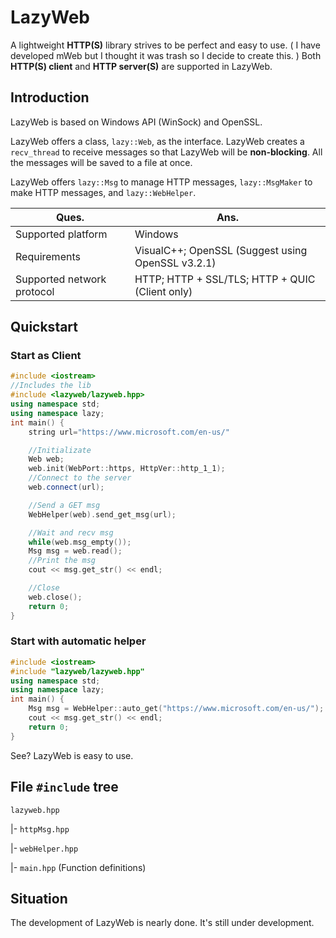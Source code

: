 # LazyWeb

A lightweight **HTTP(S)** library strives to be perfect and easy to use. ( I have developed mWeb but I thought it was trash so I decide to create this. ) Both **HTTP(S) client** and **HTTP server(S)** are supported in LazyWeb.

## Introduction

LazyWeb is based on Windows API (WinSock) and OpenSSL.

LazyWeb offers a class, `lazy::Web`, as the interface. LazyWeb creates a `recv_thread` to receive messages so that LazyWeb will be **non-blocking**. All the messages will be saved to a file at once.

LazyWeb offers `lazy::Msg` to manage HTTP messages, `lazy::MsgMaker` to make HTTP messages, and `lazy::WebHelper`. 

| Ques.                                      | Ans.                                         |
| ---------------------------------------------- | ----------------------------------------------- |
| Supported platform            | Windows                                         |
| Requirements | VisualC++; OpenSSL (Suggest using OpenSSL v3.2.1)          |
| Supported network protocol    | HTTP; HTTP + SSL/TLS; HTTP + QUIC (Client only) |

## Quickstart

### Start as Client

```cpp
#include <iostream>
//Includes the lib
#include <lazyweb/lazyweb.hpp>
using namespace std;
using namespace lazy;
int main() {
	string url="https://www.microsoft.com/en-us/"

	//Initializate
	Web web;
	web.init(WebPort::https, HttpVer::http_1_1);
	//Connect to the server
	web.connect(url);

	//Send a GET msg
	WebHelper(web).send_get_msg(url);

	//Wait and recv msg
	while(web.msg_empty());
	Msg msg = web.read();
	//Print the msg
	cout << msg.get_str() << endl;

	//Close
	web.close();
	return 0;
}
```

### Start with automatic helper

```cpp
#include <iostream>
#include "lazyweb/lazyweb.hpp"
using namespace std;
using namespace lazy;
int main() {
	Msg msg = WebHelper::auto_get("https://www.microsoft.com/en-us/");
	cout << msg.get_str() << endl;
	return 0;
}
```

See? LazyWeb is easy to use.

## File `#include` tree

`lazyweb.hpp`

|- `httpMsg.hpp`

|- `webHelper.hpp`

|- `main.hpp` (Function definitions)

## Situation

The development of LazyWeb is nearly done. It's still under development. 

